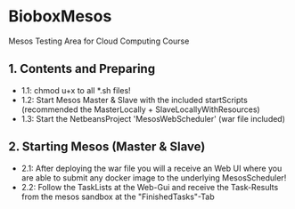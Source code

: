 # BioboxMesos
Mesos Testing Area for Cloud Computing Course

## 1. Contents and Preparing
* 1.1: chmod u+x to all *.sh files!
* 1.2: Start Mesos Master & Slave with the included startScripts (recommended the MasterLocally + SlaveLocallyWithResources)
* 1.3: Start the NetbeansProject 'MesosWebScheduler' (war file included)

  
## 2. Starting Mesos (Master & Slave)
* 2.1: After deploying the war file you will a receive an Web UI where you are able to submit any docker image to the underlying MesosScheduler!
* 2.2: Follow the TaskLists at the Web-Gui and receive the Task-Results from the mesos sandbox at the "FinishedTasks"-Tab

